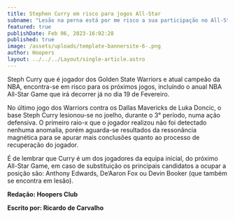 ```yaml
---
title: Stephen Curry em risco para jogos All-Star
subname: "Lesão na perna está por me risco a sua participação no All-Star! "
featured: true
publishDate: Feb 06, 2023-16:02:28
published: true
image: /assets/uploads/template-bannersite-6-.png
author: Hoopers
layout: ../../../Layout/single-article.astro
---
```

<!--StartFragment-->

Steph Curry que é jogador dos Golden State Warriors e atual campeão da NBA, encontra-se em risco para os próximos jogos, incluindo o anual NBA All-Star Game que irá decorrer já no dia 19 de Fevereiro.

No último jogo dos Warriors contra os Dallas Mavericks de Luka Doncic, o base Steph Curry lesionou-se no joelho, durante o 3° período, numa ação defensiva. O primeiro raio-x que o jogador realizou não foi detectado nenhuma anomalia, porém aguarda-se resultados da ressonância magnética para se apurar mais conclusões quanto ao processo de recuperação do jogador.

É de lembrar que Curry é um dos jogadores da equipa inicial, do próximo All-Star Game, em caso de substituição os principais candidatos a ocupar a posição são: Anthony Edwards, De’Aaron Fox ou Devin Booker (que também se encontra em lesão).



**R﻿edação: Hoopers Club**

**Escrito por: Ricardo de Carvalho**



<!--EndFragment-->